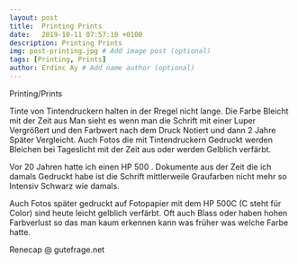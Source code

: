 ```yaml
---
layout: post
title:  Printing Prints
date:   2019-10-11 07:57:10 +0100
description: Printing Prints
img: post-printing.jpg # Add image post (optional)
tags: [Printing, Prints]
author: Erdinc Ay # Add name author (optional)
---
```

Printing/Prints


Tinte von Tintendruckern halten in der Rregel nicht lange. Die Farbe Bleicht mit der Zeit aus Man sieht es wenn man die Schrift mit einer Luper Vergrößert und den Farbwert nach dem Druck Notiert und dann 2 Jahre Später Vergleicht. Auch Fotos die mit Tintendruckern Gedruckt werden Bleichen bei Tageslicht mit der Zeit aus oder werden Gelblich verfärbt.

Vor 20 Jahren hatte ich einen HP 500 . Dokumente aus der Zeit die ich damals Gedruckt habe ist die Schrift mittlerweile Graufarben nicht mehr so Intensiv Schwarz wie damals.

Auch Fotos später gedruckt auf Fotopapier mit dem HP 500C (C steht für Color) sind heute leicht gelblich verfärbt. Oft auch Blass oder haben hohen Farbverlust so das man kaum erkennen kann was früher was welche Farbe hatte.


Renecap @ gutefrage.net
